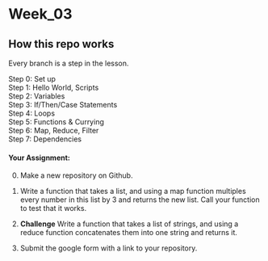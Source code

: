 # Week_03


## How this repo works

Every branch is a step in the lesson.

Step 0: Set up  
Step 1: Hello World, Scripts  
Step 2: Variables  
Step 3: If/Then/Case Statements  
Step 4: Loops  
Step 5: Functions & Currying  
Step 6: Map, Reduce, Filter  
Step 7: Dependencies


#### Your Assignment:

0. Make a new repository on Github.

1. Write a function that takes a list, and using a map function multiples every number in this list by 3 and returns the new list. Call your function to test that it works. 

2. **Challenge** Write a function that takes a list of strings, and using a reduce function concatenates them into one string and returns it.

3. Submit the google form with a link to your repository.
